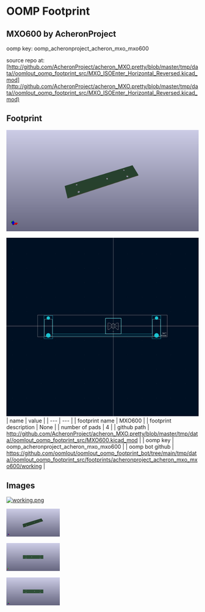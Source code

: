# OOMP Footprint  
## MXO600  by AcheronProject  
  
oomp key: oomp_acheronproject_acheron_mxo_mxo600  
  
source repo at: [http://github.com/AcheronProject/acheron_MXO.pretty/blob/master/tmp/data//oomlout_oomp_footprint_src/MXO_ISOEnter_Horizontal_Reversed.kicad_mod](http://github.com/AcheronProject/acheron_MXO.pretty/blob/master/tmp/data//oomlout_oomp_footprint_src/MXO_ISOEnter_Horizontal_Reversed.kicad_mod)  
## Footprint  
  
[![working_kicad_pcb_3d.png](working_kicad_pcb_3d_600.png)](working_kicad_pcb_3d.png)  
  
[![working.png](working_600.png)](working.png)  
| name | value | 
| --- | --- | 
| footprint name | MXO600 | 
| footprint description | None | 
| number of pads | 4 | 
| github path | http://github.com/AcheronProject/acheron_MXO.pretty/blob/master/tmp/data//oomlout_oomp_footprint_src/MXO600.kicad_mod | 
| oomp key | oomp_acheronproject_acheron_mxo_mxo600 | 
| oomp bot github | https://github.com/oomlout/oomlout_oomp_footprint_bot/tree/main/tmp/data//oomlout_oomp_footprint_src/footprints/acheronproject_acheron_mxo_mxo600/working | 
## Images  
  
[![working.png](working_140.png)](working.png)  
  
[![working_kicad_pcb_3d.png](working_kicad_pcb_3d_140.png)](working_kicad_pcb_3d.png)  
  
[![working_kicad_pcb_3d_back.png](working_kicad_pcb_3d_back_140.png)](working_kicad_pcb_3d_back.png)  
  
[![working_kicad_pcb_3d_front.png](working_kicad_pcb_3d_front_140.png)](working_kicad_pcb_3d_front.png)  
